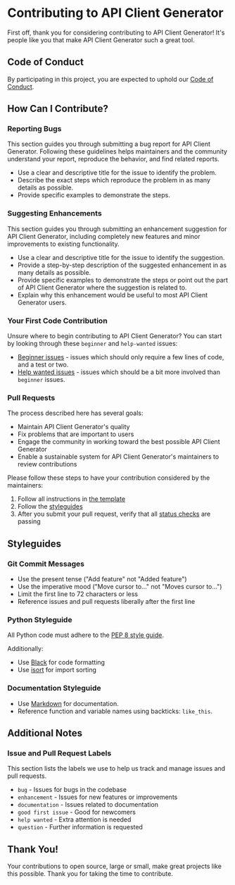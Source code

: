 # Contributing to API Client Generator

First off, thank you for considering contributing to API Client Generator! It's people like you that make API Client Generator such a great tool.

## Code of Conduct

By participating in this project, you are expected to uphold our [Code of Conduct](CODE_OF_CONDUCT.md).

## How Can I Contribute?

### Reporting Bugs

This section guides you through submitting a bug report for API Client Generator. Following these guidelines helps maintainers and the community understand your report, reproduce the behavior, and find related reports.

- Use a clear and descriptive title for the issue to identify the problem.
- Describe the exact steps which reproduce the problem in as many details as possible.
- Provide specific examples to demonstrate the steps.

### Suggesting Enhancements

This section guides you through submitting an enhancement suggestion for API Client Generator, including completely new features and minor improvements to existing functionality.

- Use a clear and descriptive title for the issue to identify the suggestion.
- Provide a step-by-step description of the suggested enhancement in as many details as possible.
- Provide specific examples to demonstrate the steps or point out the part of API Client Generator where the suggestion is related to.
- Explain why this enhancement would be useful to most API Client Generator users.

### Your First Code Contribution

Unsure where to begin contributing to API Client Generator? You can start by looking through these `beginner` and `help-wanted` issues:

- [Beginner issues](https://github.com/yourusername/api-client-generator/labels/beginner) - issues which should only require a few lines of code, and a test or two.
- [Help wanted issues](https://github.com/yourusername/api-client-generator/labels/help%20wanted) - issues which should be a bit more involved than `beginner` issues.

### Pull Requests

The process described here has several goals:

- Maintain API Client Generator's quality
- Fix problems that are important to users
- Engage the community in working toward the best possible API Client Generator
- Enable a sustainable system for API Client Generator's maintainers to review contributions

Please follow these steps to have your contribution considered by the maintainers:

1. Follow all instructions in [the template](PULL_REQUEST_TEMPLATE.md)
2. Follow the [styleguides](#styleguides)
3. After you submit your pull request, verify that all [status checks](https://help.github.com/articles/about-status-checks/) are passing

## Styleguides

### Git Commit Messages

- Use the present tense ("Add feature" not "Added feature")
- Use the imperative mood ("Move cursor to..." not "Moves cursor to...")
- Limit the first line to 72 characters or less
- Reference issues and pull requests liberally after the first line

### Python Styleguide

All Python code must adhere to the [PEP 8 style guide](https://www.python.org/dev/peps/pep-0008/).

Additionally:
- Use [Black](https://github.com/psf/black) for code formatting
- Use [isort](https://pycqa.github.io/isort/) for import sorting

### Documentation Styleguide

- Use [Markdown](https://daringfireball.net/projects/markdown/) for documentation.
- Reference function and variable names using backticks: `like_this`.

## Additional Notes

### Issue and Pull Request Labels

This section lists the labels we use to help us track and manage issues and pull requests.

- `bug` - Issues for bugs in the codebase
- `enhancement` - Issues for new features or improvements
- `documentation` - Issues related to documentation
- `good first issue` - Good for newcomers
- `help wanted` - Extra attention is needed
- `question` - Further information is requested

## Thank You!

Your contributions to open source, large or small, make great projects like this possible. Thank you for taking the time to contribute.
